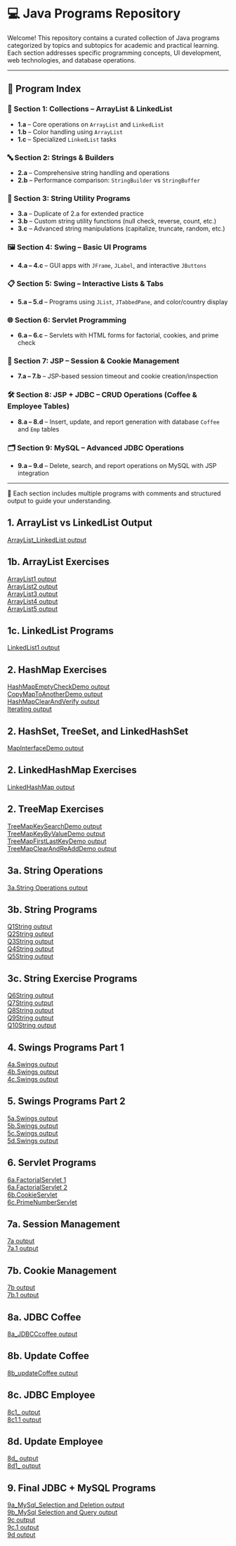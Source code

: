 
# 💻 Java Programs Repository

Welcome! This repository contains a curated collection of Java programs categorized by topics and subtopics for academic and practical learning. Each section addresses specific programming concepts, UI development, web technologies, and database operations.

---

## 📘 Program Index

### 🧺 Section 1: Collections – ArrayList & LinkedList
- **1.a** – Core operations on `ArrayList` and `LinkedList`  
- **1.b** – Color handling using `ArrayList`  
- **1.c** – Specialized `LinkedList` tasks

### 🔤 Section 2: Strings & Builders
- **2.a** – Comprehensive string handling and operations  
- **2.b** – Performance comparison: `StringBuilder` vs `StringBuffer`

### 🧪 Section 3: String Utility Programs
- **3.a** – Duplicate of 2.a for extended practice  
- **3.b** – Custom string utility functions (null check, reverse, count, etc.)  
- **3.c** – Advanced string manipulations (capitalize, truncate, random, etc.)

### 🖼️ Section 4: Swing – Basic UI Programs
- **4.a – 4.c** – GUI apps with `JFrame`, `JLabel`, and interactive `JButtons`

### 📋 Section 5: Swing – Interactive Lists & Tabs
- **5.a – 5.d** – Programs using `JList`, `JTabbedPane`, and color/country display

### 🌐 Section 6: Servlet Programming
- **6.a – 6.c** – Servlets with HTML forms for factorial, cookies, and prime check

### 🍪 Section 7: JSP – Session & Cookie Management
- **7.a – 7.b** – JSP-based session timeout and cookie creation/inspection

### 🛠️ Section 8: JSP + JDBC – CRUD Operations (Coffee & Employee Tables)
- **8.a – 8.d** – Insert, update, and report generation with database `Coffee` and `Emp` tables

### 🗂️ Section 9: MySQL – Advanced JDBC Operations
- **9.a – 9.d** – Delete, search, and report operations on MySQL with JSP integration

---

🔗 Each section includes multiple programs with comments and structured output to guide your understanding.



## 1. ArrayList vs LinkedList Output
[ArrayList_LinkedList output](https://github.com/LearnerSrush/java-program-with-output/blob/main/1.ArrayList_LinkedList/program1.png)

## 1b. ArrayList Exercises
[ArrayList1 output](https://github.com/LearnerSrush/java-program-with-output/blob/main/1_ArrayList_Exercises/ArrayList1.png)  
[ArrayList2 output](https://github.com/LearnerSrush/java-program-with-output/blob/main/1_ArrayList_Exercises/ArrayList2.png)  
[ArrayList3 output](https://github.com/LearnerSrush/java-program-with-output/blob/main/1_ArrayList_Exercises/ArrayList3.png)  
[ArrayList4 output](https://github.com/LearnerSrush/java-program-with-output/blob/main/1_ArrayList_Exercises/ArrayList4.png)  
[ArrayList5 output](https://github.com/LearnerSrush/java-program-with-output/blob/main/1_ArrayList_Exercises/ArrayList5.png)

## 1c. LinkedList Programs
[LinkedList1 output](https://github.com/LearnerSrush/java-program-with-output/blob/main/1_Linked%20List_Exercises/LinkedList1.png)

## 2. HashMap Exercises
[HashMapEmptyCheckDemo output](https://github.com/LearnerSrush/java-program-with-output/blob/main/2_HashMap_Ex/HashMapEmptyCheckDemo.png)  
[CopyMapToAnotherDemo output](https://github.com/LearnerSrush/java-program-with-output/blob/main/2_HashMap_Ex/CopyMapToAnotherDemo.png)  
[HashMapClearAndVerify output](https://github.com/LearnerSrush/java-program-with-output/blob/main/2_HashMap_Ex/HashMapClearAndVerify.png)  
[Iterating output](https://github.com/LearnerSrush/java-program-with-output/blob/main/2_HashMap_Ex/Iterating.png)

## 2. HashSet, TreeSet, and LinkedHashSet
[MapInterfaceDemo output](https://github.com/LearnerSrush/java-program-with-output/blob/main/2_HashSet,%20TreeSet%20and%20LinkedHashSet/MapInterfaceDemo.png)

## 2. LinkedHashMap Exercises
[LinkedHashMap output](https://github.com/LearnerSrush/java-program-with-output/blob/main/2_LinkedHashMap_Exercises/LinkedHashMapEldestRemovalDemo.png)

## 2. TreeMap Exercises
[TreeMapKeySearchDemo output](https://github.com/LearnerSrush/java-program-with-output/blob/main/2_TreeMap_Exercises/TreeMapKeySearchDemo.png)  
[TreeMapKeyByValueDemo output](https://github.com/LearnerSrush/java-program-with-output/blob/main/2_TreeMap_Exercises/TreeMapKeyByValueDemo.png)  
[TreeMapFirstLastKeyDemo output](https://github.com/LearnerSrush/java-program-with-output/blob/main/2_TreeMap_Exercises/TreeMapFirstLastKeyDemo.png)  
[TreeMapClearAndReAddDemo output](https://github.com/LearnerSrush/java-program-with-output/blob/main/2_TreeMap_Exercises/TreeMapClearAndReAddDemo.png)

## 3a. String Operations
[3a.String Operations output](https://github.com/LearnerSrush/java-program-with-output/blob/main/3a.StringOperations/2a.StringOperations.png)

## 3b. String Programs
[Q1String output](https://github.com/LearnerSrush/java-program-with-output/blob/main/3b.String%20programs/Q1String.png)  
[Q2String output](https://github.com/LearnerSrush/java-program-with-output/blob/main/3b.String%20programs/Q2String.png)  
[Q3String output](https://github.com/LearnerSrush/java-program-with-output/blob/main/3b.String%20programs/Q3String.png)  
[Q4String output](https://github.com/LearnerSrush/java-program-with-output/blob/main/3b.String%20programs/Q4String.png)  
[Q5String output](https://github.com/LearnerSrush/java-program-with-output/blob/main/3b.String%20programs/Q5String.png)

## 3c. String Exercise Programs
[Q6String output](https://github.com/LearnerSrush/java-program-with-output/blob/main/3c.%20String%20Exercise%20progams/Q6String.png)  
[Q7String output](https://github.com/LearnerSrush/java-program-with-output/blob/main/3c.%20String%20Exercise%20progams/Q7String.png)  
[Q8String output](https://github.com/LearnerSrush/java-program-with-output/blob/main/3c.%20String%20Exercise%20progams/Q8String.png)  
[Q9String output](https://github.com/LearnerSrush/java-program-with-output/blob/main/3c.%20String%20Exercise%20progams/Q9String.png)  
[Q10String output](https://github.com/LearnerSrush/java-program-with-output/blob/main/3c.%20String%20Exercise%20progams/Q10String.png)

## 4. Swings Programs Part 1
[4a.Swings output](https://github.com/LearnerSrush/java-program-with-output/blob/main/4a.SwingsPrograms/4aSwings.png)  
[4b.Swings output](https://github.com/LearnerSrush/java-program-with-output/blob/main/4a.SwingsPrograms/4bSwings.png)  
[4c.Swings output](https://github.com/LearnerSrush/java-program-with-output/blob/main/4a.SwingsPrograms/4c.png)

## 5. Swings Programs Part 2
[5a.Swings output](https://github.com/LearnerSrush/java-program-with-output/blob/main/5.Swing_programs/5aSwings.png)  
[5b.Swings output](https://github.com/LearnerSrush/java-program-with-output/blob/main/5.Swing_programs/5bSwings.png)  
[5c.Swings output](https://github.com/LearnerSrush/java-program-with-output/blob/main/5.Swing_programs/5c.Swings.png)  
[5d.Swings output](https://github.com/LearnerSrush/java-program-with-output/blob/main/5.Swing_programs/5d.Swings.png)

## 6. Servlet Programs
[6a.FactorialServlet 1](https://github.com/LearnerSrush/java-program-with-output/blob/main/6.Servlet%20Program/6a.factoriall.png)  
[6a.FactorialServlet 2](https://github.com/LearnerSrush/java-program-with-output/blob/main/6.Servlet%20Program/6a.Factorial.png)  
[6b.CookieServlet](https://github.com/LearnerSrush/java-program-with-output/blob/main/6.Servlet%20Program/6b.CookieServlet.png)  
[6c.PrimeNumberServlet](https://github.com/LearnerSrush/java-program-with-output/blob/main/6.Servlet%20Program/6c.PrimeNumberServlet.png)

## 7a. Session Management
[7a output](https://github.com/LearnerSrush/java-program-with-output/blob/main/7a_Session_Manangement/7a.jpeg)  
[7a.1 output](https://github.com/LearnerSrush/java-program-with-output/blob/main/7a_Session_Manangement/7a1.jpg)

## 7b. Cookie Management
[7b output](https://github.com/LearnerSrush/java-program-with-output/blob/main/7b_Cookie_Management/7b.jpg)  
[7b.1 output](https://github.com/LearnerSrush/java-program-with-output/blob/main/7b_Cookie_Management/7b1.jpg)

## 8a. JDBC Coffee
[8a_JDBCCcoffee output](https://github.com/LearnerSrush/java-program-with-output/blob/main/8a_JDBBCCoffee/8a_JDBCCcoffee.png)

## 8b. Update Coffee
[8b_updateCoffee output](https://github.com/LearnerSrush/java-program-with-output/blob/main/8b_updateCoffee/8b_updateCoffee.png)

## 8c. JDBC Employee
[8c1_ output](https://github.com/LearnerSrush/java-program-with-output/blob/main/8c_JDBCEmployee/8c1.jpg)  
[8c1.1 output](https://github.com/LearnerSrush/java-program-with-output/blob/main/8c_JDBCEmployee/8c1.1.jpg)

## 8d. Update Employee
[8d_ output](https://github.com/LearnerSrush/java-program-with-output/blob/main/8d_UpdateEmployee/8d.jpg)  
[8d1_ output](https://github.com/LearnerSrush/java-program-with-output/blob/main/8d_UpdateEmployee/8d1.jpg)

## 9. Final JDBC + MySQL Programs
[9a_MySql_Selection and Deletion output](https://github.com/LearnerSrush/java-program-with-output/blob/main/9_JDBCEmployee/9_MySqlSelectionAndDeletion.png)  
[9b_MySql Selection and Query output](https://github.com/LearnerSrush/java-program-with-output/blob/main/9_JDBCEmployee/9_MySqlSelectionAndQuery.png)  
[9c output](https://github.com/LearnerSrush/java-program-with-output/blob/main/9_JDBCEmployee/9c.jpg)  
[9c.1 output](https://github.com/LearnerSrush/java-program-with-output/blob/main/9_JDBCEmployee/9c.1.jpg)  
[9d output](https://github.com/LearnerSrush/java-program-with-output/blob/main/9_JDBCEmployee/9d.jpg)
